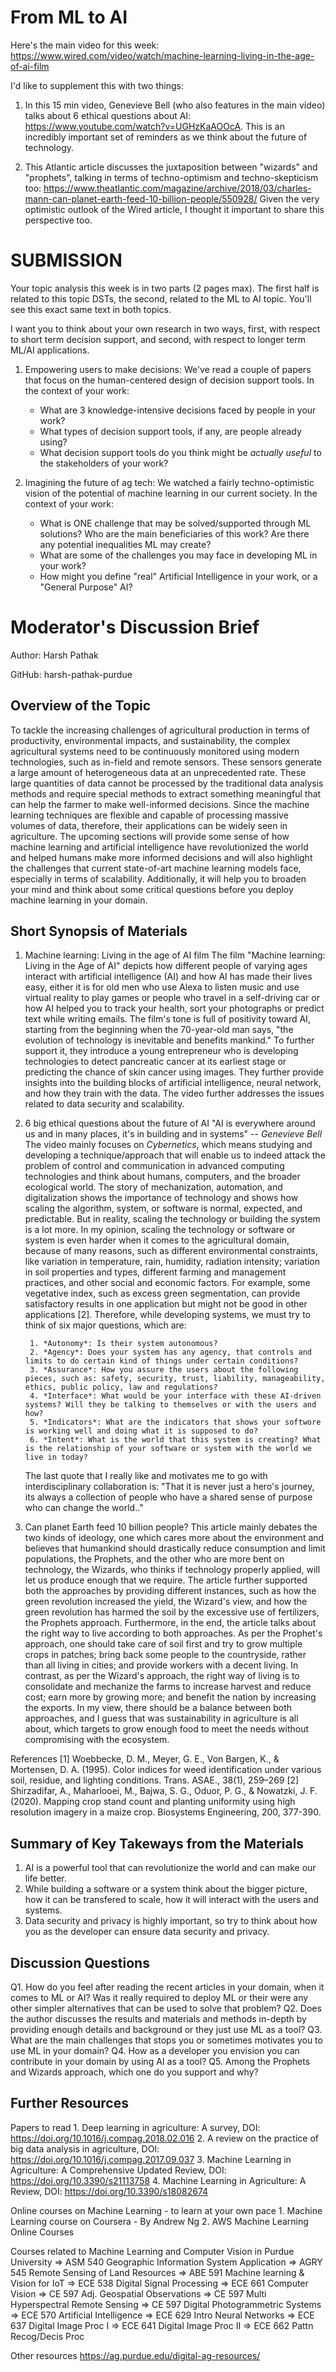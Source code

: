 # From ML to AI

Here's the main video for this week: https://www.wired.com/video/watch/machine-learning-living-in-the-age-of-ai-film

I'd like to supplement this with two things:

1. In this 15 min video, Genevieve Bell (who also features in the main video) talks about 6 ethical questions about AI: https://www.youtube.com/watch?v=UGHzKaAOOcA. This is an incredibly important set of reminders as we think about the future of technology.

2. This Atlantic article discusses the juxtaposition between "wizards" and "prophets", talking in terms of techno-optimism and techno-skepticism too: https://www.theatlantic.com/magazine/archive/2018/03/charles-mann-can-planet-earth-feed-10-billion-people/550928/ Given the very optimistic outlook of the Wired article, I thought it important to share this perspective too.

# SUBMISSION

Your topic analysis this week is in two parts (2 pages max). The first half is related to this topic DSTs, the second, related to the ML to AI topic. You'll see this exact same text in both topics.

I want you to think about your own research in two ways, first, with respect to short term decision support, and second, with respect to longer term ML/AI applications.

1. Empowering users to make decisions: We've read a couple of papers that focus on the human-centered design of decision support tools. In the context of your work:
	- What are 3 knowledge-intensive decisions faced by people in your work?
	- What types of decision support tools, if any, are people already using?
	- What decision support tools do you think might be *actually useful* to the stakeholders of your work?

2. Imagining the future of ag tech: We watched a fairly techno-optimistic vision of the potential of machine learning in our current society. In the context of your work:
	- What is ONE challenge that may be solved/supported through ML solutions? Who are the main beneficiaries of this work? Are there any potential inequalities ML may create?
	- What are some of the challenges you may face in developing ML in your work?
	- How might you define "real" Artificial Intelligence in your work, or a "General Purpose" AI?

# Moderator's Discussion Brief
Author: Harsh Pathak

GitHub: harsh-pathak-purdue

## Overview of the Topic
 
To tackle the increasing challenges of agricultural production in terms of productivity, environmental impacts, and sustainability, the complex agricultural systems need to be continuously monitored using modern technologies, such as in-field and remote sensors. These sensors generate a large amount of heterogeneous data at an unprecedented rate. These large quantities of data cannot be processed by the traditional data analysis methods and require special methods to extract something meaningful that can help the farmer to make well-informed decisions. Since the machine learning techniques are flexible and capable of processing massive volumes of data, therefore, their applications can be widely seen in agriculture. The upcoming sections will provide some sense of how machine learning and artificial intelligence have revolutionized the world and helped humans make more informed decisions and will also highlight the challenges that current state-of-art machine learning models face, especially in terms of scalability. Additionally, it will help you to broaden your mind and think about some critical questions before you deploy machine learning in your domain.

## Short Synopsis of Materials
1. Machine learning: Living in the age of AI film
	The film "Machine learning: Living in the Age of AI" depicts how different people of varying ages interact with artificial intelligence (AI) and how AI has made their lives easy, either it is for old men who use Alexa to listen music and use virtual reality to play games or people who travel in a self-driving car or how AI helped you to track your health, sort your photographs or predict text while writing emails. The film's tone is full of positivity toward AI, starting from the beginning when the 70-year-old man says, "the evolution of technology is inevitable and benefits mankind." To further support it, they introduce a young entrepreneur who is developing technologies to detect pancreatic cancer at its earliest stage or predicting the chance of skin cancer using images. They further provide insights into the building blocks of artificial intelligence, neural network, and how they train with the data. The video further addresses the issues related to data security and scalability.

2. 6 big ethical questions about the future of AI
	"AI is everywhere around us and in many places, it's in building and in systems" -- *Genevieve Bell*
		The video mainly focuses on *Cybernetics*, which means studying and developing a technique/approach that will enable us to indeed attack the problem of control and communication in advanced computing technologies and think about humans, computers, and the broader ecological world. The story of mechanization, automation, and digitalization shows the importance of technology and shows how scaling the algorithm, system, or software is normal, expected, and predictable. But in reality, scaling the technology or building the system is a lot more. In my opinion, scaling the technology or software or system is even harder when it comes to the agricultural domain, because of many reasons, such as different environmental constraints, like variation in temperature, rain, humidity, radiation intensity; variation in soil properties and types, different farming and management practices, and other social and economic factors. For example, some vegetative index, such as excess green segmentation, can provide satisfactory results in one application but might not be good in other applications [2]. Therefore, while developing systems, we must try to think of six major questions, which are:

		1. *Autonomy*: Is their system autonomous?
		2. *Agency*: Does your system has any agency, that controls and limits to do certain kind of things under certain conditions?
		3. *Assurance*: How you assure the users about the following pieces, such as: safety, security, trust, liability, manageability, ethics, public policy, law and regulations?
		4. *Interface*: What would be your interface with these AI-driven systems? Will they be talking to themselves or with the users and how?
		5. *Indicators*: What are the indicators that shows your softwore is working well and doing what it is supposed to do?
		6. *Intent*: What is the world that this system is creating? What is the relationship of your software or system with the world we live in today?
	The last quote that I really like and motivates me to go with interdisciplinary collaboration is: "That it is never just a hero's journey, its always a collection of people who have a shared sense of purpose who can change the world.."

3. Can planet Earth feed 10 billion people?
	This article mainly debates the two kinds of ideology, one which cares more about the environment and believes that humankind should drastically reduce consumption and limit populations, the Prophets, and the other who are more bent on technology, the Wizards, who thinks if technology properly applied, will let us produce enough that we require. The article further supported both the approaches by providing different instances, such as how the green revolution increased the yield, the Wizard's view, and how the green revolution has harmed the soil by the excessive use of fertilizers, the Prophets approach. Furthermore, in the end, the article talks about the right way to live according to both approaches. As per the Prophet's approach, one should take care of soil first and try to grow multiple crops in patches; bring back some people to the countryside, rather than all living in cities; and provide workers with a decent living. In contrast, as per the Wizard's approach, the right way of living is to consolidate and mechanize the farms to increase harvest and reduce cost; earn more by growing more; and benefit the nation by increasing the exports. In my view, there should be a balance between both approaches, and I guess that was sustainability in agriculture is all about, which targets to grow enough food to meet the needs without compromising with the ecosystem.
	


References
[1] Woebbecke, D. M., Meyer, G. E., Von Bargen, K., & Mortensen, D. A. (1995). Color indices for weed identification under various soil, residue, and lighting conditions. Trans. ASAE.,
38(1), 259–269
[2] Shirzadifar, A., Maharlooei, M., Bajwa, S. G., Oduor, P. G., & Nowatzki, J. F. (2020). Mapping crop stand count and planting uniformity using high resolution imagery in a maize crop. Biosystems Engineering, 200, 377-390.

## Summary of Key Takeways from the Materials
1. AI is a powerful tool that can revolutionize the world and can make our life better.
2. While building a software or a system think about the bigger picture, how it can be transfered to scale, how it will interact with the users and systems. 
3. Data security and privacy is highly important, so try to think about how you as the developer can ensure data security and privacy.


## Discussion Questions
Q1. How do you feel after reading the recent articles in your domain, when it comes to ML or AI? Was it really required to deploy ML or their were any other simpler alternatives that can be used to solve that problem?
Q2. Does the author discusses the results and materials and methods in-depth by providing enough details and background or they just use ML as a tool?
Q3. What are the main challenges that stops you or sometimes motivates you to use ML in your domain?
Q4. How as a developer you envision you can contribute in your domain by using AI as a tool?
Q5. Among the Prophets and Wizards approach, which one do you support and why?


## Further Resources
Papers to read
	1. Deep learning in agriculture: A survey, DOI: https://doi.org/10.1016/j.compag.2018.02.016
	2. A review on the practice of big data analysis in agriculture, DOI: https://doi.org/10.1016/j.compag.2017.09.037
	3. Machine Learning in Agriculture: A Comprehensive Updated Review, DOI: https://doi.org/10.3390/s21113758
	4. Machine Learning in Agriculture: A Review, DOI:  https://doi.org/10.3390/s18082674

Online courses on Machine Learning - to learn at your own pace
	1. Machine Learning course on Coursera - By Andrew Ng
	2. AWS Machine Learning Online Courses

Courses related to Machine Learning and Computer Vision in Purdue University
	=> ASM 540 Geographic Information System Application
	=> AGRY 545 Remote Sensing of Land Resources
	=> ABE 591 Machine learning & Vision for IoT
	=> ECE 538 Digital Signal Processing
	=> ECE 661 Computer Vision
	=> CE 597 Adj. Geospatial Observations
	=> CE 597 Multi Hyperspectral Remote Sensing
	=> CE 597 Digital Photogrammetric Systems
	=> ECE 570 Artificial Intelligence
	=> ECE 629 Intro Neural Networks
	=> ECE 637 Digital Image Proc I
	=> ECE 641 Digital Image Proc II
	=> ECE 662 Pattn Recog/Decis Proc

Other resources
https://ag.purdue.edu/digital-ag-resources/
